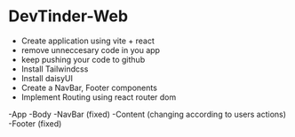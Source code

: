 # DevTinder-Web

- Create application using vite + react
- remove unneccesary code in you app
- keep pushing your code to github
- Install Tailwindcss
- Install daisyUI
- Create a NavBar, Footer  components
- Implement Routing using react router dom

-App
    -Body
        -NavBar (fixed)
        -Content (changing according to users actions)
        -Footer (fixed)